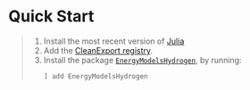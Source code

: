 # Quick Start

>  1. Install the most recent version of [Julia](https://julialang.org/downloads/)
>  3. Add the [CleanExport registry](https://gitlab.sintef.no/clean_export/registrycleanexport).
>  2. Install the package [`EnergyModelsHydrogen`](https://gitlab.sintef.no/clean_export/energymodelshydrogen.jl), by running:
>     ```
>     ] add EnergyModelsHydrogen
>     ```
